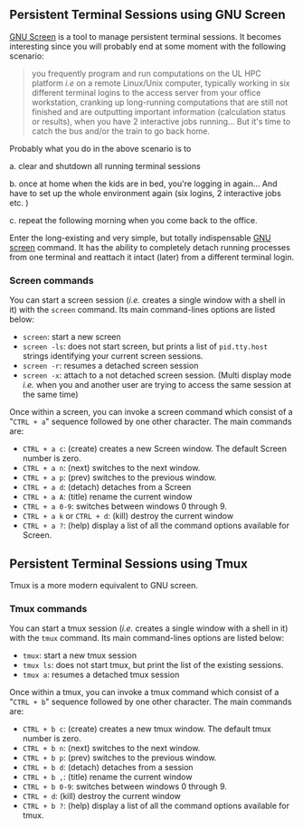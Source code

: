 ## Persistent Terminal Sessions using GNU Screen

[GNU Screen](http://www.gnu.org/software/screen/) is a tool to manage persistent terminal sessions.
It becomes interesting since you will probably end at some moment with the following  scenario:

> you frequently program and run computations on the UL HPC platform _i.e_ on a remote Linux/Unix computer, typically working in six different terminal logins to the access server from your office workstation, cranking up long-running computations that are still not finished and are outputting important information (calculation status or results), when you have 2 interactive jobs running... But it's time to catch the bus and/or the train to go back home.

Probably what you do in the above scenario is to

a. clear and shutdown all running terminal sessions

b. once at home when the kids are in bed, you're logging in again... And have to set up the whole environment again (six logins, 2 interactive jobs etc. )

c. repeat the following morning when you come back to the office.

Enter the long-existing and very simple, but totally indispensable [GNU screen](http://www.gnu.org/software/screen/) command. It has the ability to completely detach running processes from one terminal and reattach it intact (later) from a different terminal login.

### Screen commands

You can start a screen session (_i.e._ creates a single window with a shell in it) with the `screen` command.
Its main command-lines options are listed below:

* `screen`: start a new screen
* `screen -ls`: does not start screen, but prints a list of `pid.tty.host` strings identifying your current screen sessions.
* `screen -r`: resumes a detached screen session
* `screen -x`: attach to a not detached screen session. (Multi display mode _i.e._ when you and another user are trying to access the same session at the same time)


Once within a screen, you can invoke a screen command which consist of a "`CTRL + a`" sequence followed by one other character. The main commands are:

* `CTRL + a c`: (create) creates a new Screen window. The default Screen number is zero.
* `CTRL + a n`: (next) switches to the next window.
* `CTRL + a p`: (prev) switches to the previous window.
* `CTRL + a d`: (detach) detaches from a Screen
* `CTRL + a A`: (title) rename the current window
* `CTRL + a 0-9`: switches between windows 0 through 9.
* `CTRL + a k` or `CTRL + d`: (kill) destroy the current window
* `CTRL + a ?`: (help) display a list of all the command options available for Screen.

## Persistent Terminal Sessions using Tmux

Tmux is a more modern equivalent to GNU screen.

### Tmux commands

You can start a tmux session (_i.e._ creates a single window with a shell in it) with the `tmux` command.
Its main command-lines options are listed below:

* `tmux`: start a new tmux session
* `tmux ls`: does not start tmux, but print the list of the existing sessions.
* `tmux a`: resumes a detached tmux session

Once within a tmux, you can invoke a tmux command which consist of a "`CTRL + b`" sequence followed by one other character. The main commands are:

* `CTRL + b c`: (create) creates a new tmux window. The default tmux number is zero.
* `CTRL + b n`: (next) switches to the next window.
* `CTRL + b p`: (prev) switches to the previous window.
* `CTRL + b d`: (detach) detaches from a session
* `CTRL + b ,`: (title) rename the current window
* `CTRL + b 0-9`: switches between windows 0 through 9.
* `CTRL + d`: (kill) destroy the current window
* `CTRL + b ?`: (help) display a list of all the command options available for tmux.

